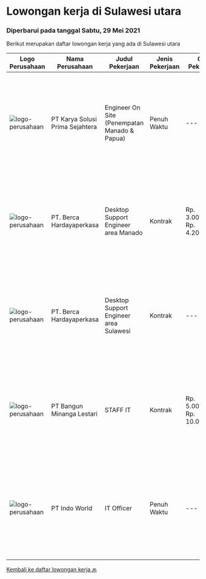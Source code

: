 
  # Lowongan kerja di Sulawesi utara

  ### Diperbarui pada tanggal Sabtu, 29 Mei 2021

  Berikut merupakan daftar lowongan kerja yang ada di Sulawesi utara

  |Logo Perusahaan | Nama Perusahaan | Judul Pekerjaan | Jenis Pekerjaan | Gaji Pekerjaan | Lokasi | Deskripsi | Tanggal diunggah | Pranala |
  | -------------- | --------------- | --------------- | --------- | --------- | -------------- | ------- | ----------- | ----------- |
  |![logo-perusahaan](https://image-service-cdn.seek.com.au/bb0f2c313297f2db3d497466b95d7da85644edc0/ee4dce1061f3f616224767ad58cb2fc751b8d2dc)|PT Karya Solusi Prima Sejahtera|Engineer On Site (Penempatan Manado & Papua)|Penuh Waktu|---|Manado|Kualifikasi : Lulusan SMK Teknik Komputer &amp; Jaringan Berpengalaman minimal 1 tahun sebagai teknisi dibidang jaringan Menguasai dasar komunikasi...|Rabu, 26 Mei 2021|https://www.jobstreet.co.id/id/job/engineer-on-site-penempatan-manado-papua-3530542?token=0~f2d17592-fb59-4d31-a117-0d273aa4464d&sectionRank=1&jobId=jobstreet-id-job-3530542|
|![logo-perusahaan](https://image-service-cdn.seek.com.au/0c900ac2b5b1a2cf9bee651ce5d069e68ff14c92/ee4dce1061f3f616224767ad58cb2fc751b8d2dc)|PT. Berca Hardayaperkasa|Desktop Support Engineer area Manado|Kontrak|Rp. 3.000.000-Rp. 4.200.000|Manado|Delivery the implementation and provide PC, Printer, and Networking. Analyze and diagnose technical issues and give fast problem resolution Technical...|Kamis, 13 Mei 2021|https://www.jobstreet.co.id/id/job/desktop-support-engineer-area-manado-3523420?token=0~f2d17592-fb59-4d31-a117-0d273aa4464d&sectionRank=2&jobId=jobstreet-id-job-3523420|
|![logo-perusahaan](https://image-service-cdn.seek.com.au/0c900ac2b5b1a2cf9bee651ce5d069e68ff14c92/ee4dce1061f3f616224767ad58cb2fc751b8d2dc)|PT. Berca Hardayaperkasa|Desktop Support Engineer area Sulawesi|Kontrak|---|Manado|Delivery the implementation and provide PC, Printer, and Networking. Analyze and diagnose technical issues and give fast problem resolution Technical...|Minggu, 09 Mei 2021|https://www.jobstreet.co.id/id/job/desktop-support-engineer-area-sulawesi-3520882?token=0~f2d17592-fb59-4d31-a117-0d273aa4464d&sectionRank=3&jobId=jobstreet-id-job-3520882|
|![logo-perusahaan](https://image-service-cdn.seek.com.au/b96c54e6b82c8af1688cd13ae0aff611f6bb7212/ee4dce1061f3f616224767ad58cb2fc751b8d2dc)|PT Bangun Minanga Lestari|STAFF IT|Kontrak|Rp. 5.000.000-Rp. 10.000.000|Manado|Deskripsi Pekerjaan : Menyediakan pelayanan teknis dalam hal desain jaringan, implementasi, operation, support, deployment, distribusi IT network...|Selasa, 04 Mei 2021|https://www.jobstreet.co.id/id/job/staff-it-3523988?token=0~f2d17592-fb59-4d31-a117-0d273aa4464d&sectionRank=4&jobId=jobstreet-id-job-3523988|
|![logo-perusahaan](https://image-service-cdn.seek.com.au/130ef237105b222e0ddda19e4214971b9a089d96/ee4dce1061f3f616224767ad58cb2fc751b8d2dc)|PT Indo World|IT Officer|Penuh Waktu|---|Bitung|Manage all IT System, Networking, Hardware &amp; Software Troubleshooting Manage CCTV System, Mikrotik, PABX and server Network installation LAN, WAN,...|Senin, 03 Mei 2021|https://www.jobstreet.co.id/id/job/it-officer-3522015?token=0~f2d17592-fb59-4d31-a117-0d273aa4464d&sectionRank=5&jobId=jobstreet-id-job-3522015|


  [Kembali ke daftar lowongan kerja 🔙](../README.md#daftar-lowongan-kerja)
  